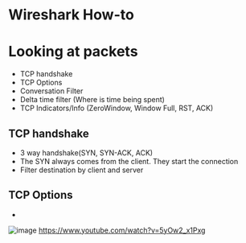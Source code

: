 # Wireshark How-to

# Looking at packets
- TCP handshake
- TCP Options
- Conversation Filter
- Delta time filter (Where is time being spent)
- TCP Indicators/Info (ZeroWindow, Window Full, RST, ACK)


## TCP handshake
- 3 way handshake(SYN, SYN-ACK, ACK)
- The SYN always comes from the client. They start the connection
- Filter destination by client and server


## TCP Options
- 
![image](https://github.com/user-attachments/assets/a0cf4862-2835-443c-b429-b76356520e1c)
https://www.youtube.com/watch?v=5yOw2_x1Pxg

